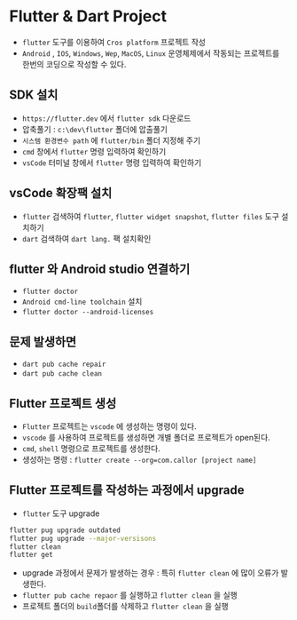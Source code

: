 # Flutter & Dart Project

- `flutter` 도구를 이용하여 `Cros platform` 프로젝트 작성
- `Android` , `IOS`, `Windows`, `Wep`, `MacOS`, `Linux` 운영체제에서 작동되는 프로젝트를 한번의 코딩으로 작성할 수 있다.

## SDK 설치

- `https://flutter.dev` 에서 `flutter sdk` 다운로드
- 압축풀기 : `c:\dev\flutter` 폴더에 압출풀기
- `시스템 환경변수 path` 에 `flutter/bin` 폴더 지정해 주기
- `cmd` 창에서 `flutter` 명령 입력하여 확인하기
- `vsCode` 터미널 창에서 `flutter` 명령 입력하여 확인하기

## vsCode 확장팩 설치

- `flutter` 검색하여 `flutter`, `flutter widget snapshot`, `flutter files` 도구 설치하기
- `dart` 검색하여 `dart lang.` 팩 설치확인

## flutter 와 Android studio 연결하기

- `flutter doctor`
- `Android cmd-line toolchain` 설치
- `flutter doctor --android-licenses`

## 문제 발생하면

- `dart pub cache repair`
- `dart pub cache clean`

## Flutter 프로젝트 생성

- `Flutter` 프로젝트는 `vscode` 에 생성하는 명령이 있다.
- `vscode` 를 사용하여 프로젝트를 생성하면 개별 폴더로 프로젝트가 open된다.
- `cmd`, `shell` 명령으로 프로젝트를 생성한다.
- 생성하는 명령 : `flutter create --org=com.callor [project name]`

## Flutter 프로젝트를 작성하는 과정에서 upgrade

- `flutter` 도구 upgrade

```bash
flutter pug upgrade outdated
flutter pug upgrade --major-versisons
flutter clean
flutter get
```

- upgrade 과정에서 문제가 발생하는 경우 : 특히 `flutter clean` 에 많이 오류가 발생한다.
- `flutter pub cache repaor` 를 실행하고 `flutter clean` 을 실행
- 프로젝트 폴더의 `build`폴더를 삭제하고 `flutter clean` 을 실행
